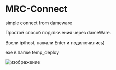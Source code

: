 # MRC-Connect
simple connect from dameware

Простой способ подключения через dameWare. 

Ввели ip\host, нажали Enter и подключились)

exe  в папке temp_deploy

![изображение](https://user-images.githubusercontent.com/74456584/203945644-a22900c1-bb66-43c3-ba75-74b845c3312f.png)
